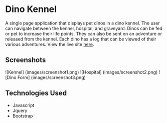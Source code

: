 # Dino Kennel
A single page application that displays pet dinos in a dino kennel. The user can navigate between the kennel, hospital, and graveyard. Dinos can be fed or pet to increase their life points. They can also be sent on an adventure or released from the kennel. Each dino has a log that can be viewed of their various adventures. View the live site [here](https://dana-dinokennel.netlify.app/).

## Screenshots
![Kennel] (images/screenshot1.png)
![Hospital] (images/screenshot2.png)
![Dino Form] (images/screenshot3.png)

## Technologies Used
- Javascript
- Jquery
- Bootstrap
